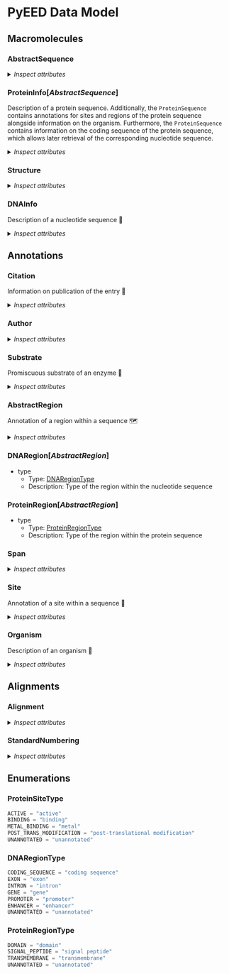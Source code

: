 # PyEED Data Model

## Macromolecules

### AbstractSequence

<details>
  <summary><i>Inspect attributes</i></summary>

- source_id
  - Type: string
  - Description: Identifier of the sequence in the source database
- name
  - Type: string
  - Description: Name of the sequence
- __sequence__
  - Type: string
  - Description: Sequence of the molecule
- organism
  - Type: [Organism](#Organism)
  - Description: Corresponding organism
- citation
  - Type: [Citation](#Citation)
  - Description: Publication of the sequence

</details>


### ProteinInfo[_AbstractSequence_]

Description of a protein sequence. Additionally, the `ProteinSequence` contains annotations for sites and regions of the protein sequence alongside information on the organism. Furthermore, the `ProteinSequence` contains information on the coding sequence of the protein sequence, which allows later retrieval of the corresponding nucleotide sequence.

<details>
  <summary><i>Inspect attributes</i></summary>

- regions
  - Type: [ProteinRegion](#ProteinRegion)
  - Description: Domains of the protein
  - Multiple: True
- sites
  - Type: [Site](#Site)
  - Description: Annotations of different sites
  - Multiple: True
- coding_sequence_ref
  - Type: [DNARegion](#DNARegion)
  - Description: Defines the coding sequence of the protein
- ec_number
  - Type: string
  - Description: Enzyme Commission number
- mol_weight
  - Type: float
  - Description: Calculated molecular weight of the protein
- substrates
  - Type: [Substrate](#Substrate)
  - Description: Promiscuous substrates of the protein
  - Multiple: True

</details>

### Structure

<details>
  <summary><i>Inspect attributes</i></summary>

- pdb_id
  - Type: string
  - Description: PDB ID of the structure
- alphafold_id
  - Type: string
  - Description: AlphaFold ID of the structure
- method
  - Type: string
  - Description: Method used for structure determination
- resolution
  - Type: float
  - Description: Resolution of the structure in angstrom
- chains
  - Type: [Chain](#Chain)
  - Description: Chains of the structure
  - Multiple: True
- ligands
  - Type: [Ligand](#Ligand)
  - Description: Ligands of the structure
  - Multiple: True
- mutations
  - Type: int
  - Description: Mutations of the structure

</details>


### DNAInfo

Description of a nucleotide sequence 🧬

<details>
  <summary><i>Inspect attributes</i></summary>

- regions
  - Type: [DNARegion](#DNARegion)
  - Description: Defines regions within the nucleotide sequence that code for the protein sequence
  - Multiple: True

</details>

## Annotations

### Citation

Information on publication of the entry 📖

<details>
  <summary><i>Inspect attributes</i></summary>

- doi
  - Type: str
  - Description: DOI of the publication
- pubmed_id
  - Type: str
  - Description: PubMed ID of the publication
- medline_id
  - Type: str
  - Description: Medline ID of the publication
- year
  - Type: int
  - Description: Year of publication
- authors
  - Type: Author
  - Description: Authors of the publication
  - Multiple: True

</details>

### Author

<details>
  <summary><i>Inspect attributes</i></summary>

- given_name
  - Type: str
  - Description: Given name of the author
- family_name
  - Type: str
  - Description: Family name of the author

</details>

### Substrate

Promiscuous substrate of an enzyme 🧪

<details>
  <summary><i>Inspect attributes</i></summary>

- name
  - Type: str
  - Description: Name of the substrate
- inchi
  - Type: str
  - Description: InChI code of the substrate
- smiles
  - Type: str
  - Description: SMILES code of the substrate
- chebi_id
  - Type: str
  - Description: ChEBI ID of the substrate

</details>

### AbstractRegion

Annotation of a region within a sequence 🗺️

<details>
  <summary><i>Inspect attributes</i></summary>

- name
  - Type: string
  - Description: Name of the annotation
- spans
  - Type: [Span](#Span)
  - Description: Spans of the region. E.g. multiple exons of a gene
  - Multiple: True
- note
  - Type: string
  - Description: Information found in 'note' of an ncbi entry
- cross_reference
  - Type: string
  - Description: Database cross reference

</details>

### DNARegion[_AbstractRegion_]

- type
  - Type: [DNARegionType](#DNARegionType)
  - Description: Type of the region within the nucleotide sequence

### ProteinRegion[_AbstractRegion_]

- type
  - Type: [ProteinRegionType](#ProteinRegionType)
  - Description: Type of the region within the protein sequence

### Span

<details>
  <summary><i>Inspect attributes</i></summary>

- start
  - Type: integer
  - Description: Start position of the span of a region
- end
  - Type: integer
  - Description: End position of the span of a region

</details>

### Site

Annotation of a site within a sequence 📍

<details>
  <summary><i>Inspect attributes</i></summary>

- name
  - Type: string
  - Description: Name of the site
- type
  - Type: ProteinSiteType
  - Description: Type of the site
- positions
  - Type: integer
  - Description: Positions of the site
  - Multiple: True
- cross_ref
  - Type: string
  - Description: Database cross reference

</details>

### Organism

Description of an organism 🦠

<details>
  <summary><i>Inspect attributes</i></summary>

- name
  - Type: string
  - Description: Name of the organism
- __taxonomy_id__
  - Type: string
  - Description: NCBI Taxonomy ID to identify the organism
- domain
  - Type: string
  - Description: Domain of the organism
- kingdom
  - Type: string
  - Description: Kingdom of the organism
- phylum
  - Type: string
  - Description: Phylum of the organism
- tax_class
  - Type: string
  - Description: Class of the organism
- order
  - Type: string
  - Description: Order of the organism
- family
  - Type: string
  - Description: Family of the organism
- genus
  - Type: string
  - Description: Genus of the organism
- species
  - Type: string
  - Description: Species of the organism

</details>

## Alignments

### Alignment

<details>
  <summary><i>Inspect attributes</i></summary>

- reference_seq
  - Type: [AbstractSequence](#AbstractSequence)
  - Description: Protein sequence used as reference
  - Alias: reference
- query_seqs
  - Type: [AbstractSequence](#AbstractSequence)
  - Description: Protein sequence used as query
  - Multiple: True
- method
  - Type: string
  - Description: Method used for the alignment
- consensus
  - Type: string
  - Description: Consensus sequence of the alignment
- score
  - Type: float
  - Description: Alignment score
- standard_numberings
  - Type: [StandardNumbering](#StandardNumbering)
  - Description: Standard numbering of the aligned sequences
  - Multiple: True
- identity
  - Type: float
  - Description: Ration of identical residues in the alignment
- similarity
  - Type: float
  - Description: Ration of similar residues in the alignment
- gaps
  - Type: int
  - Description: Number of gaps in the alignment
- mismatches
  - Type: int
  - Description: Number of mismatches in the alignment


</details>

### StandardNumbering

<details>
  <summary><i>Inspect attributes</i></summary>

- sequence_id
  - Type: string
  - Description:  Identifier of the aligned sequence
- numbering
  - Type: string
  - Description: Standard numbering of the aligned sequence
  - Multiple: True


</details>

## Enumerations

### ProteinSiteType

```python
ACTIVE = "active"
BINDING = "binding"
METAL_BINDING = "metal"
POST_TRANS_MODIFICATION = "post-translational modification"
UNANNOTATED = "unannotated"
```

### DNARegionType

```python
CODING_SEQUENCE = "coding sequence"
EXON = "exon"
INTRON = "intron"
GENE = "gene"
PROMOTER = "promoter"
ENHANCER = "enhancer"
UNANNOTATED = "unannotated"
```

### ProteinRegionType

```python
DOMAIN = "domain"
SIGNAL_PEPTIDE = "signal peptide"
TRANSMEMBRANE = "transmembrane"
UNANNOTATED = "unannotated"
```
